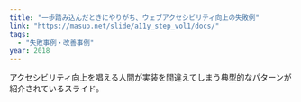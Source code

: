 ```yaml
---
title: "一歩踏み込んだときにやりがち、ウェブアクセシビリティ向上の失敗例"
link: "https://masup.net/slide/a11y_step_vol1/docs/"
tags:
  - "失敗事例・改善事例"
year: 2018
---
```


アクセシビリティ向上を唱える人間が実装を間違えてしまう典型的なパターンが紹介されているスライド。
